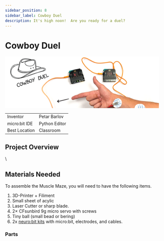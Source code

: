 ```yaml
---
sidebar_position: 8
sidebar_label: Cowboy Duel
description: It's high noon!  Are you ready for a duel?
---
```


# Cowboy Duel #
![Cowboy Duel](./np_cd_00.png)

|     |       |
|--------------|--------------
| Inventor     | Petar Barlov            
| micro:bit IDE     | Python Editor
| Best Location     | Classroom

## Project Overview ##
\
## Materials Needed  ##

To assemble the Muscle Maze, you will need to have the following items.

1. 3D-Printer + Filiment
2. Small sheet of acylic
3. Laser Cutter or sharp blade. 
4. 2× CFsunbird 9g micro servo with screws
5. Tiny ball (small bead or bering) 
6. 2x [neuro:bit kits](../../) with micro:bit, electrodes, and cables.

### Parts ###
